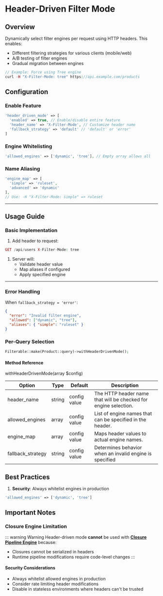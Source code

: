 # Header-Driven Filter Mode

## Overview

Dynamically select filter engines per request using HTTP headers. This enables:

- Different filtering strategies for various clients (mobile/web)
- A/B testing of filter engines
- Gradual migration between engines

```php
// Example: Force using Tree engine
curl -H "X-Filter-Mode: tree" https://api.example.com/products
```

## Configuration

### Enable Feature

```php
'header_driven_mode' => [
  'enabled' => true, // Enable/disable entire feature
  'header_name' => 'X-Filter-Mode', // Customize header name
  'fallback_strategy' => 'default' // 'default' or 'error'
]
```

### Engine Whitelisting

```php
'allowed_engines' => ['dynamic', 'tree'], // Empty array allows all
```

### Name Aliasing

```php
'engine_map' => [
  'simple' => 'ruleset',
  'advanced' => 'dynamic'
],
// Use: -H "X-Filter-Mode: simple" => ruleset
```

---

## Usage Guide

### Basic Implementation

1. Add header to request:

```php
GET /api/users X-Filter-Mode: tree
```

1. Server will:
   - Validate header value
   - Map aliases if configured
   - Apply specified engine

---

### Error Handling

When `fallback_strategy = 'error'`:

```json
{
  "error": "Invalid filter engine",
  "allowed": ["dynamic", "tree"],
  "aliases": { "simple": "ruleset" }
}
```

### Per-Query Selection

```php
Filterable::make(Product::query)->withHeaderDrivenMode();
```

#### Method Reference

withHeaderDrivenMode(array $config)

| Option            | Type   | Default      | Description                                                     |
| ----------------- | ------ | ------------ | --------------------------------------------------------------- |
| header_name       | string | config value | The HTTP header name that will be checked for engine selection. |
| allowed_engines   | array  | config value | List of engine names that can be specified in the header.       |
| engine_map        | array  | config value | Maps header values to actual engine names.                      |
| fallback_strategy | string | config value | Determines behavior when an invalid engine is specified         |

## Best Practices

1. **Security**: Always whitelist engines in production

```php
'allowed_engines' => ['dynamic', 'tree']
```

## Important Notes

### Closure Engine Limitation

::: warning Warning
Header-driven mode **cannot** be used with [**Closure Pipeline Engine**](engines/closure) because:

- Closures cannot be serialized in headers
- Runtime pipeline modifications require code-level changes
  :::

#### Security Considerations

- Always whitelist allowed engines in production
- Consider rate limiting header modifications
- Disable in stateless environments where headers can't be trusted
